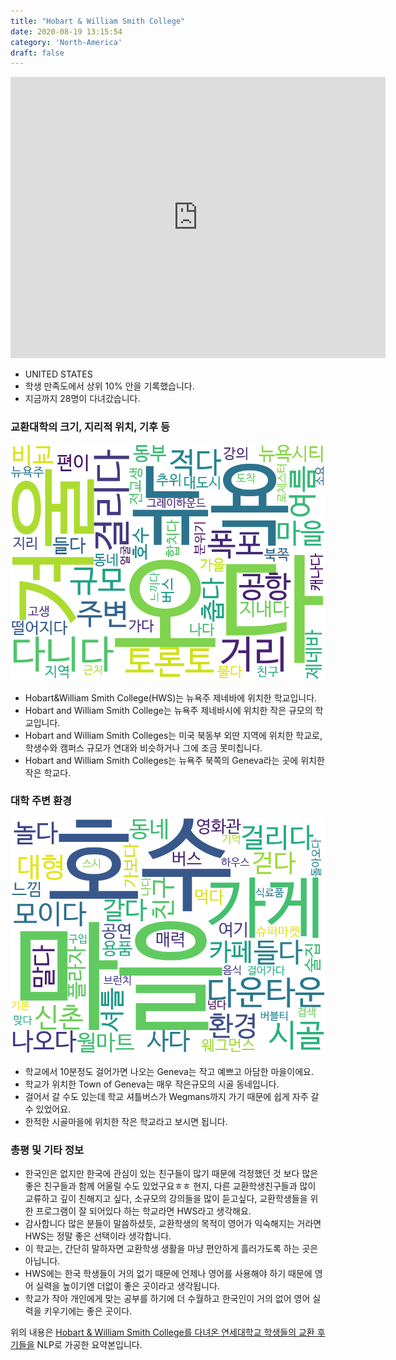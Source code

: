 ```yaml
---
title: "Hobart & William Smith College"
date: 2020-08-19 13:15:54
category: 'North-America'
draft: false
---
```


<iframe
width="600"
height="450"
frameborder="0" style="border:0"
src="https://www.google.com/maps/embed/v1/place?key=AIzaSyC9e1AME-pVmWC4hBpFdu5S4dKzyepa3HQ&q=Hobart+&+William+Smith+College&center=35.029500899999995,-99.0931317&zoom=14" allowfullscreen>
</iframe>

* UNITED STATES
* 학생 만족도에서 상위 10% 안을 기록했습니다.
* 지금까지 28명이 다녀갔습니다. 

### 교환대학의 크기, 지리적 위치, 기후 등

![gen_info-WordCloud](../univ_wordclouds_okt/gen_info/US000079_gen_info_okt.png)

* Hobart&William Smith College(HWS)는 뉴욕주 제네바에 위치한 학교입니다.
* Hobart and William Smith College는 뉴욕주 제네바시에 위치한 작은 규모의 학교입니다.
* Hobart and William Smith Colleges는 미국 북동부 외딴 지역에 위치한 학교로, 학생수와 캠퍼스 규모가 연대와 비슷하거나 그에 조금 못미칩니다.
* Hobart and William Smith Colleges는 뉴욕주 북쪽의 Geneva라는 곳에 위치한 작은 학교다.


### 대학 주변 환경

![env_info-WordCloud](../univ_wordclouds_okt/env_info/US000079_env_info_okt.png)

* 학교에서 10분정도 걸어가면 나오는 Geneva는 작고 예쁘고 아담한 마을이에요.
* 학교가 위치한 Town of Geneva는 매우 작은규모의 시골 동네입니다.
* 걸어서 갈 수도 있는데 학교 셔틀버스가 Wegmans까지 가기 때문에 쉽게 자주 갈 수 있었어요.
* 한적한 시골마을에 위치한 작은 학교라고 보시면 됩니다.


### 총평 및 기타 정보 
* 한국인은 없지만 한국에 관심이 있는 친구들이 많기 때문에 걱정했던 것 보다 많은 좋은 친구들과 함께 어울릴 수도 있었구요ㅎㅎ 현지, 다른 교환학생친구들과 많이 교류하고 깊이 친해지고 싶다, 소규모의 강의들을 많이 듣고싶다, 교환학생들을 위한 프로그램이 잘 되어있다 하는 학교라면 HWS라고 생각해요.
* 감사합니다 많은 분들이 말씀하셨듯, 교환학생의 목적이 영어가 익숙해지는 거라면 HWS는 정말 좋은 선택이라 생각합니다.
* 이 학교는, 간단히 말하자면 교환학생 생활을 마냥 편안하게 흘러가도록 하는 곳은 아닙니다.
* HWS에는 한국 학생들이 거의 없기 때문에 언제나 영어를 사용해야 하기 때문에 영어 실력을 높이기엔 더없이 좋은 곳이라고 생각됩니다.
* 학교가 작아 개인에게 맞는 공부를 하기에 더 수월하고 한국인이 거의 없어 영어 실력을 키우기에는 좋은 곳이다.


위의 내용은 [Hobart & William Smith College를 다녀온 연세대학교 학생들의 교환 후기들을](http://oia.yonsei.ac.kr/partner/expReport.asp?ucode=US000079&bgbn=A) NLP로 가공한 요약본입니다. 
